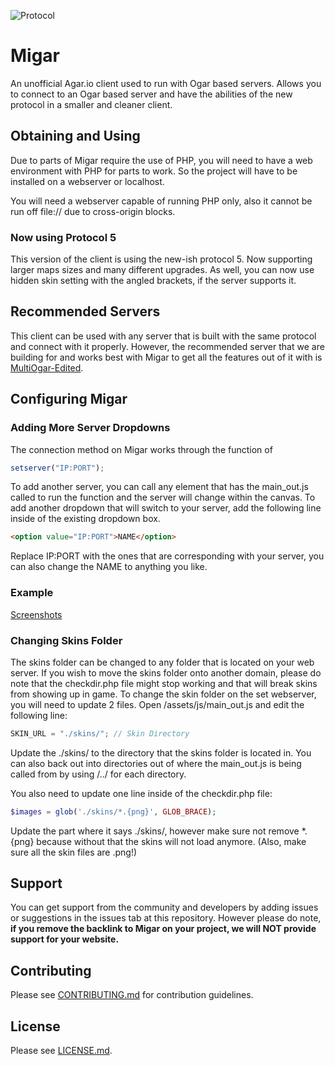![Protocol](https://img.shields.io/badge/protocol-5-orange.svg)

# Migar
An unofficial Agar.io client used to run with Ogar based servers. Allows you to connect to an Ogar based server and have the abilities of the new protocol in a smaller and cleaner client.

## Obtaining and Using
Due to parts of Migar require the use of PHP, you will need to have a web environment with PHP for parts to work. So the project will have to be installed on a webserver or localhost.

You will need a webserver capable of running PHP only, also it cannot be run off file:// due to cross-origin blocks.

### Now using Protocol 5
This version of the client is using the new-ish protocol 5. Now supporting larger maps sizes and many different upgrades. As well, you can now use hidden skin setting with the angled brackets, if the server supports it.

## Recommended Servers
This client can be used with any server that is built with the same protocol and connect with it properly. However, the recommended server that we are building for and works best with Migar to get all the features out of it with is [MultiOgar-Edited](https://github.com/Megabyte918/MultiOgar-Edited).

## Configuring Migar
### Adding More Server Dropdowns
The connection method on Migar works through the function of 

```javascript
setserver("IP:PORT"); 
```

To add another server, you can call any element that has the main_out.js called to run the function and the server will change within the canvas. To add another dropdown that will switch to your server, add the following line inside of the existing dropdown box.

```html
<option value="IP:PORT">NAME</option>
```

Replace IP:PORT with the ones that are corresponding with your server, you can also change the NAME to anything you like.
### Example
[Screenshots](https://i.imgur.com/tIWbgxX.png)

### Changing Skins Folder
The skins folder can be changed to any folder that is located on your web server. If you wish to move the skins folder onto another domain, please do note that the checkdir.php file might stop working and that will break skins from showing up in game. To change the skin folder on the set webserver, you will need to update 2 files. Open /assets/js/main_out.js and edit the following line:

```javascript
SKIN_URL = "./skins/"; // Skin Directory
```

Update the ./skins/ to the directory that the skins folder is located in. You can also back out into directories out of where the main_out.js is being called from by using /../ for each directory.

You also need to update one line inside of the checkdir.php file:

```php
$images = glob('./skins/*.{png}', GLOB_BRACE);
```

Update the part where it says ./skins/, however make sure not remove *.{png} because without that the skins will not load anymore. (Also, make sure all the skin files are .png!)

## Support
You can get support from the community and developers by adding issues or suggestions in the issues tab at this repository. However please do note, **if you remove the backlink to Migar on your project, we will NOT provide support for your website.**

## Contributing
Please see [CONTRIBUTING.md](https://github.com/MigarProject/Migar/blob/master/CONTRIBUTING.md) for contribution guidelines.

## License
Please see [LICENSE.md](https://github.com/MigarProject/Migar/blob/master/LICENSE.md).
